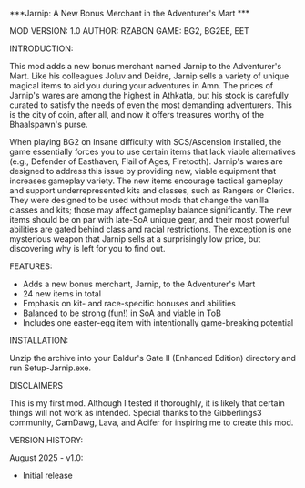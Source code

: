 ***Jarnip: A New Bonus Merchant in the Adventurer's Mart ***

MOD VERSION: 1.0   AUTHOR: RZABON   GAME: BG2, BG2EE, EET

INTRODUCTION:

This mod adds a new bonus merchant named Jarnip to the Adventurer's Mart. Like his colleagues Joluv and Deidre, Jarnip sells a variety of unique magical items to aid you during your adventures in Amn. The prices of Jarnip's wares are among the highest in Athkatla, but his stock is carefully curated to satisfy the needs of even the most demanding adventurers. This is the city of coin, after all, and now it offers treasures worthy of the Bhaalspawn's purse.

When playing BG2 on Insane difficulty with SCS/Ascension installed, the game essentially forces you to use certain items that lack viable alternatives (e.g., Defender of Easthaven, Flail of Ages, Firetooth). Jarnip's wares are designed to address this issue by providing new, viable equipment that increases gameplay variety. The new items encourage tactical gameplay and support underrepresented kits and classes, such as Rangers or Clerics. They were designed to be used without mods that change the vanilla classes and kits; those may affect gameplay balance significantly. The new items should be on par with late-SoA unique gear, and their most powerful abilities are gated behind class and racial restrictions. The exception is one mysterious weapon that Jarnip sells at a surprisingly low price, but discovering why is left for you to find out.

FEATURES:
- Adds a new bonus merchant, Jarnip, to the Adventurer's Mart
- 24 new items in total
- Emphasis on kit- and race-specific bonuses and abilities
- Balanced to be strong (fun!) in SoA and viable in ToB
- Includes one easter-egg item with intentionally game-breaking potential

INSTALLATION:

Unzip the archive into your Baldur's Gate II (Enhanced Edition) directory and run Setup-Jarnip.exe.

DISCLAIMERS

This is my first mod. Although I tested it thoroughly, it is likely that certain things will not work as intended. Special thanks to the Gibberlings3 community, CamDawg, Lava, and Acifer for inspiring me to create this mod.

VERSION HISTORY:

August 2025 - v1.0:
- Initial release
